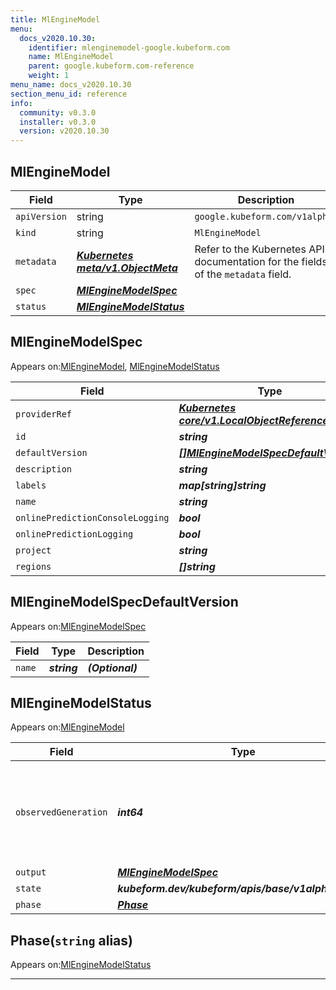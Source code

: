 ```yaml
---
title: MlEngineModel
menu:
  docs_v2020.10.30:
    identifier: mlenginemodel-google.kubeform.com
    name: MlEngineModel
    parent: google.kubeform.com-reference
    weight: 1
menu_name: docs_v2020.10.30
section_menu_id: reference
info:
  community: v0.3.0
  installer: v0.3.0
  version: v2020.10.30
---
```


## MlEngineModel
| Field | Type | Description |
| ------ | ----- | ----------- |
| `apiVersion` | string | `google.kubeform.com/v1alpha1` |
|    `kind` | string | `MlEngineModel` |
| `metadata` | ***[Kubernetes meta/v1.ObjectMeta](https://v1-18.docs.kubernetes.io/docs/reference/generated/kubernetes-api/v1.18/#objectmeta-v1-meta)***|Refer to the Kubernetes API documentation for the fields of the `metadata` field.|
| `spec` | ***[MlEngineModelSpec](#mlenginemodelspec)***||
| `status` | ***[MlEngineModelStatus](#mlenginemodelstatus)***||
## MlEngineModelSpec

Appears on:[MlEngineModel](#mlenginemodel), [MlEngineModelStatus](#mlenginemodelstatus)

| Field | Type | Description |
| ------ | ----- | ----------- |
| `providerRef` | ***[Kubernetes core/v1.LocalObjectReference](https://v1-18.docs.kubernetes.io/docs/reference/generated/kubernetes-api/v1.18/#localobjectreference-v1-core)***||
| `id` | ***string***||
| `defaultVersion` | ***[[]MlEngineModelSpecDefaultVersion](#mlenginemodelspecdefaultversion)***| ***(Optional)*** |
| `description` | ***string***| ***(Optional)*** |
| `labels` | ***map[string]string***| ***(Optional)*** |
| `name` | ***string***||
| `onlinePredictionConsoleLogging` | ***bool***| ***(Optional)*** |
| `onlinePredictionLogging` | ***bool***| ***(Optional)*** |
| `project` | ***string***| ***(Optional)*** |
| `regions` | ***[]string***| ***(Optional)*** |
## MlEngineModelSpecDefaultVersion

Appears on:[MlEngineModelSpec](#mlenginemodelspec)

| Field | Type | Description |
| ------ | ----- | ----------- |
| `name` | ***string***| ***(Optional)*** |
## MlEngineModelStatus

Appears on:[MlEngineModel](#mlenginemodel)

| Field | Type | Description |
| ------ | ----- | ----------- |
| `observedGeneration` | ***int64***| ***(Optional)*** Resource generation, which is updated on mutation by the API Server.|
| `output` | ***[MlEngineModelSpec](#mlenginemodelspec)***| ***(Optional)*** |
| `state` | ***kubeform.dev/kubeform/apis/base/v1alpha1.State***| ***(Optional)*** |
| `phase` | ***[Phase](#phase)***| ***(Optional)*** |
## Phase(`string` alias)

Appears on:[MlEngineModelStatus](#mlenginemodelstatus)

---
